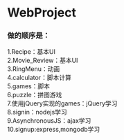 # WebProject

### 做的顺序是：
1.Recipe：基本UI  
2.Movie_Review：基本UI  
3.RingMenu：动画  
4.calculator：脚本计算  
5.games：脚本  
6.puzzle：拼图游戏  
7.使用jQuery实现的games：jQuery学习  
8.signin：nodejs学习  
9.AsynchronousJS：ajax学习  
10.signup:express,mongodb学习  

